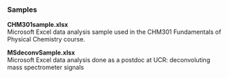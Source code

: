 ### Samples 


**CHM301sample.xlsx**  
Microsoft Excel data analysis sample used in the CHM301 Fundamentals of Physical Chemistry course.  

**MSdeconvSample.xlsx**  
Microsoft Excel data analysis done as a postdoc at UCR: deconvoluting mass spectrometer signals


